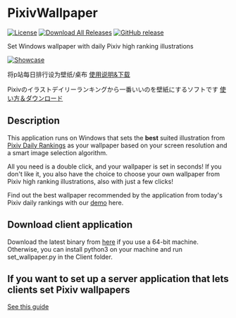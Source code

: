 # PixivWallpaper

[![License](https://img.shields.io/github/license/SingularityF/PixivWallpaper.svg)](https://opensource.org/licenses/MIT)
[![Download All Releases](https://img.shields.io/github/downloads/SingularityF/PixivWallpaper/total.svg)](https://github.com/SingularityF/PixivWallpaper/releases)
[![GitHub release](https://img.shields.io/github/release/SingularityF/PixivWallpaper.svg)](https://github.com/SingularityF/PixivWallpaper/releases/latest)

Set Windows wallpaper with daily Pixiv high ranking illustrations

[![Showcase](https://imgur.com/OkqTJv5.gif)](https://imgur.com/OkqTJv5)

将p站每日排行设为壁纸/桌布 [使用说明&下载](https://github.com/SingularityF/PixivWallpaper/blob/master/README.cn.md)

Pixivのイラストデイリーランキングから一番いいのを壁紙にするソフトです [使い方＆ダウンロード](https://github.com/SingularityF/PixivWallpaper/blob/master/README.jp.md)

## Description

This application runs on Windows that sets the **best** suited illustration from [Pixiv Daily Rankings](https://www.pixiv.net/ranking.php?mode=daily&content=illust) as your wallpaper based on your screen resolution and a smart image selection algorithm.

All you need is a double click, and your wallpaper is set in seconds! If you don't like it, you also have the choice to choose your own wallpaper from Pixiv high ranking illustrations, also with just a few clicks!

Find out the best wallpaper recommended by the application from today's Pixiv daily rankings with our [demo](https://singf.space/pixiv/controls/demo) here.

## Download client application

Download the latest binary from [here](https://github.com/SingularityF/PixivWallpaper/releases) if you use a 64-bit machine. Otherwise, you can install python3 on your machine and run set_wallpaper.py in the Client folder.

## If you want to set up a server application that lets clients set Pixiv wallpapers

[See this guide](https://github.com/SingularityF/PixivWallpaper/blob/master/Server/README.md)
